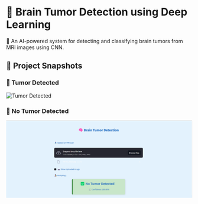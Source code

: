 #  **🧠 Brain Tumor Detection using Deep Learning**

 🚀 An AI-powered system for detecting and classifying brain tumors from MRI images using CNN.

## 📸 **Project Snapshots**
### 🔹 Tumor Detected  
![Tumor Detected](your-image-url-1.png)

### 🔹 No Tumor Detected  
![No Tumor Detected](https://github.com/Romisaa582/Brain-Tumors-Detection/blob/main/photo/Screenshot%202025-02-13%20124820.png)

